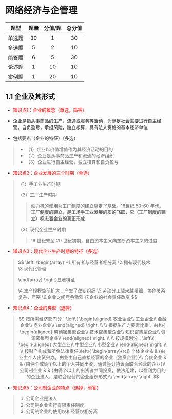 # 网络经济与企管理

|  题型  | 题量 | 分值/题 | 总分值 |
| :----: | :--: | :-----: | :----: |
| 单选题 |  30  |    1    |   30   |
| 多选题 |  5   |    2    |   10   |
| 简答题 |  6   |    5    |   30   |
| 论述题 |  1   |   10    |   10   |
| 案例题 |  1   |   20    |   10   |

## 1.1 企业及其形式

* <div style='color:red'>知识点1：企业的概念（单选，简答）</div>

* 企业是指从事商品的生产，流通或服务等活动，为满足社会需要进行自主经营，自负盈亏，承担风险，独立核算，具有法人资格的基本经济单位

* 包括要点（企业的特征）（多选）

> * （1）企业以价值增值作为其经济活动的目的
> * （2）企业是从事商品生产和流通的经济组织
> * （3）企业进行自主经营，独立核算和自负盈亏

* <div style='color:red'>知识点2：企业发展的三个时期（单选）</div>

> （1）手工业生产时期
>
> （2）工厂生产时期
>
> > 动力机的使用为工厂制度的建立奠定了基础。18世纪 50-60 年代。**工厂制度的建立，是工场手工业发展的质的飞跃，它（工厂制度的建立）标志着企业的真正形成**
>
> （3）现代企业生产时期
>
> > 19 世纪末至 20 世纪初期，自由资本主义向垄断资本主义的过度

* <div style='color:red'>知识点3：现代企业生产时期的特征（多选）</div>

> $$
> \left. \begin{array}
>  *1.所有者与经营者相分离
>  \\2.拥有现代技术  
>  \\3.现代化管理
> 
> \end{array} \right\}显著特征
> 
> \\4.生产规模空前扩大，产生了垄断组织
> \\5.劳动分工越来越精细，协作关系复杂，严密
> \\6.企业之间竞争激烈
> \\7.企业的社会责任改变
> $$
>
> 

* <div style='color:red'>知识点4：企业的类型（选择）</div>

> $$
> 按所需经济部门分：\left\{
> \begin{aligned}
> 农业企业\\
> 工业企业\\
> 金融企业\\
> 商业企业\\
> \end{aligned}
> \right.
> \\
> \\
> 根据生产力要素比重：\left\{
> \begin{aligned}
> 劳动密集型企业\\
> 技术密集型企业\\
> 知识密集型企业\\
> 资源密集型企业\\
> \end{aligned}
> \right.
> \\
> \\
> 按规模划分：\left\{
> \begin{aligned}
> 大型企业\\
> 中型企业\\
> 小型企业\\
> \end{aligned}
> \right.
> \\
> \\
> 按财产构成和所负法律责任:\left\{
> \begin{array}{rcl}
> 个体企业    &      & {由业主个人出资兴办，由业主自己直接经营的企业（独资企业）}\\
> 合伙企业    &      & {由俩个或俩个以上的个人共同出资，通过签订协议而联合经营的企业}\\
> 公司制企业  &      & {由俩个以上的出资者共同投资，依法组建，以盈利为目的的企业法人，是联合经营的企业组织形式}\\
> \end{array} \right.
> $$

* <div style='color:red'>知识点5：公司制企业的特点（选择，简答）</div>

> 1. 公司企业是法人
> 2. 公司制企业实行有限责任制度
> 3. 公司制企业的使用权和经营权相分离









